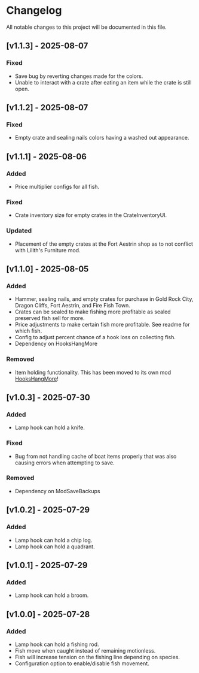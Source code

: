 # Changelog

All notable changes to this project will be documented in this file.

## [v1.1.3] - 2025-08-07

### Fixed
- Save bug by reverting changes made for the colors.
- Unable to interact with a crate after eating an item while the crate is still open.

## [v1.1.2] - 2025-08-07

### Fixed
- Empty crate and sealing nails colors having a washed out appearance.

## [v1.1.1] - 2025-08-06

### Added
- Price multiplier configs for all fish.

### Fixed
- Crate inventory size for empty crates in the CrateInventoryUI.

### Updated
- Placement of the empty crates at the Fort Aestrin shop as to not conflict with Lilith's Furniture mod.

## [v1.1.0] - 2025-08-05

### Added
- Hammer, sealing nails, and empty crates for purchase in Gold Rock City, Dragon Cliffs, Fort Aestrin, and Fire Fish Town.
- Crates can be sealed to make fishing more profitable as sealed preserved fish sell for more.
- Price adjustments to make certain fish more profitable. See readme for which fish.
- Config to adjust percent chance of a hook loss on collecting fish.
- Dependency on HooksHangMore

### Removed
- Item holding functionality. This has been moved to its own mod [HooksHangMore](https://github.com/bryon82/SailwindHooksHangMore)!

## [v1.0.3] - 2025-07-30

### Added
- Lamp hook can hold a knife.

### Fixed
- Bug from not handling cache of boat items properly that was also causing errors when attempting to save.

### Removed
- Dependency on ModSaveBackups

## [v1.0.2] - 2025-07-29

### Added
- Lamp hook can hold a chip log.
- Lamp hook can hold a quadrant.

## [v1.0.1] - 2025-07-29

### Added
- Lamp hook can hold a broom.

## [v1.0.0] - 2025-07-28

### Added
- Lamp hook can hold a fishing rod.
- Fish move when caught instead of remaining motionless.
- Fish will increase tension on the fishing line depending on species.
- Configuration option to enable/disable fish movement.
